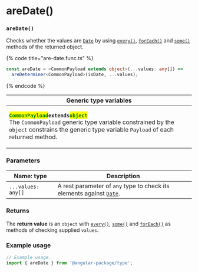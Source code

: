 # areDate()

### `areDate()`

Checks whether the values are [`Date`](https://developer.mozilla.org/en-US/docs/Web/JavaScript/Reference/Global\_Objects/Date) by using [`every()`](every.md), [`forEach()`](foreach.md) and [`some()`](some.md) methods of the returned object.

{% code title="are-date.func.ts" %}
```typescript
const areDate = <CommonPayload extends object>(...values: any[]) =>
  areDeterminer<CommonPayload>(isDate, ...values);
```
{% endcode %}

| Generic type variables                                                                                                                                                                                                                                                                                                                                                            |
| --------------------------------------------------------------------------------------------------------------------------------------------------------------------------------------------------------------------------------------------------------------------------------------------------------------------------------------------------------------------------------- |
| <p><mark style="color:green;"><strong><code>CommonPayload</code></strong></mark><strong><code>extends</code></strong><mark style="color:green;"><strong><code>object</code></strong></mark><br>The <code>CommonPayload</code> generic type variable constrained by the <code>object</code> constrains the generic type variable <code>Payload</code> of each returned method.</p> |

### Parameters

| Name: type         | Description                                                                                                                                                    |
| ------------------ | -------------------------------------------------------------------------------------------------------------------------------------------------------------- |
| `...values: any[]` | A rest parameter of `any` type to check its elements against [`Date`](https://developer.mozilla.org/en-US/docs/Web/JavaScript/Reference/Global\_Objects/Date). |

### Returns

The **return value** is an `object` with [`every()`](https://app.gitbook.com/s/HmRqpb9wXbHlBaTRCXZm/c/Z9sSoOwYGMSlx70JVmqo/are/aredate/v-every), [`some()`](https://app.gitbook.com/s/HmRqpb9wXbHlBaTRCXZm/c/Z9sSoOwYGMSlx70JVmqo/are/aredate/v-some) and [`forEach()`](https://app.gitbook.com/s/HmRqpb9wXbHlBaTRCXZm/c/Z9sSoOwYGMSlx70JVmqo/are/aredate/v-foreach) as methods of checking supplied `values`.

### Example usage

```typescript
// Example usage.
import { areDate } from '@angular-package/type';


```

